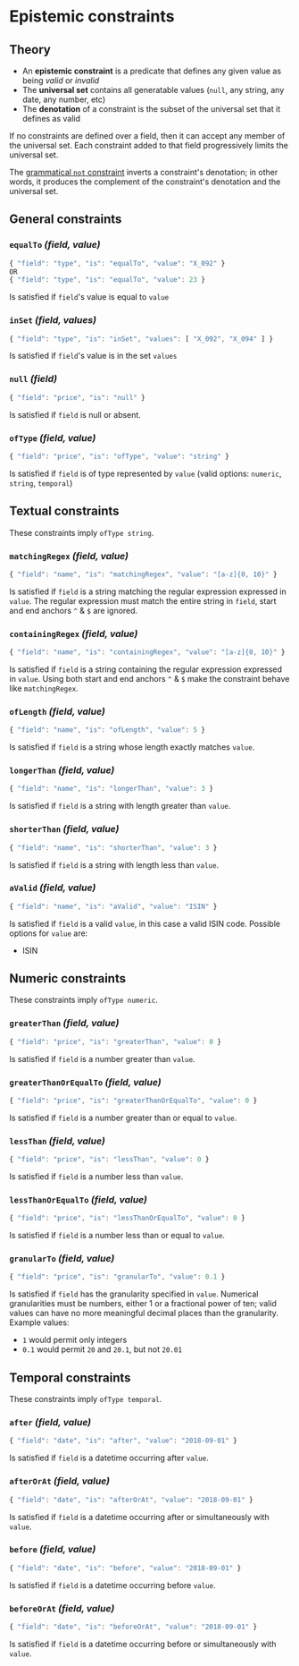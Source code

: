 # Epistemic constraints

## Theory

* An **epistemic constraint** is a predicate that defines any given value as being _valid_ or _invalid_
* The **universal set** contains all generatable values (`null`, any string, any date, any number, etc)
* The **denotation** of a constraint is the subset of the universal set that it defines as valid

If no constraints are defined over a field, then it can accept any member of the universal set. Each constraint added to that field progressively limits the universal set.

The [grammatical `not` constraint](GrammaticalConstraints.md) inverts a constraint's denotation; in other words, it produces the complement of the constraint's denotation and the universal set.

## General constraints

### `equalTo` _(field, value)_

```javascript
{ "field": "type", "is": "equalTo", "value": "X_092" }
OR
{ "field": "type", "is": "equalTo", "value": 23 }
```

Is satisfied if `field`'s value is equal to `value`

### `inSet` _(field, values)_

```javascript
{ "field": "type", "is": "inSet", "values": [ "X_092", "X_094" ] }
```

Is satisfied if `field`'s value is in the set `values`

### `null` _(field)_

```javascript
{ "field": "price", "is": "null" }
```

Is satisfied if `field` is null or absent.

### `ofType` _(field, value)_

```javascript
{ "field": "price", "is": "ofType", "value": "string" }
```

Is satisfied if `field` is of type represented by `value` (valid options: `numeric`, `string`, `temporal`)

## Textual constraints
These constraints imply `ofType string`.

### `matchingRegex` _(field, value)_

```javascript
{ "field": "name", "is": "matchingRegex", "value": "[a-z]{0, 10}" }
```

Is satisfied if `field` is a string matching the regular expression expressed in `value`. The regular expression must match the entire string in `field`, start and end anchors `^` & `$` are ignored.

### `containingRegex` _(field, value)_

```javascript
{ "field": "name", "is": "containingRegex", "value": "[a-z]{0, 10}" }
```

Is satisfied if `field` is a string containing the regular expression expressed in `value`. Using both start and end anchors `^` & `$` make the constraint behave like `matchingRegex`.

### `ofLength` _(field, value)_

```javascript
{ "field": "name", "is": "ofLength", "value": 5 }
```

Is satisfied if `field` is a string whose length exactly matches `value`.
    
### `longerThan` _(field, value)_

```javascript
{ "field": "name", "is": "longerThan", "value": 3 }
```

Is satisfied if `field` is a string with length greater than `value`.

### `shorterThan` _(field, value)_

```javascript
{ "field": "name", "is": "shorterThan", "value": 3 }
```

Is satisfied if `field` is a string with length less than `value`.   

### `aValid` _(field, value)_

```javascript
{ "field": "name", "is": "aValid", "value": "ISIN" }
```

Is satisfied if `field` is a valid `value`, in this case a valid ISIN code. Possible options for `value` are:
* ISIN

## Numeric constraints
These constraints imply `ofType numeric`.

### `greaterThan` _(field, value)_

```javascript
{ "field": "price", "is": "greaterThan", "value": 0 }
```

Is satisfied if `field` is a number greater than `value`.

### `greaterThanOrEqualTo` _(field, value)_

```javascript
{ "field": "price", "is": "greaterThanOrEqualTo", "value": 0 }
```

Is satisfied if `field` is a number greater than or equal to `value`.

### `lessThan` _(field, value)_

```javascript
{ "field": "price", "is": "lessThan", "value": 0 }
```

Is satisfied if `field` is a number less than `value`.

### `lessThanOrEqualTo` _(field, value)_

```javascript
{ "field": "price", "is": "lessThanOrEqualTo", "value": 0 }
```

Is satisfied if `field` is a number less than or equal to `value`.

### `granularTo` _(field, value)_

```javascript
{ "field": "price", "is": "granularTo", "value": 0.1 }
```

Is satisfied if `field` has the granularity specified in `value`. Numerical granularities must be numbers, either 1 or a fractional power of ten; valid values can have no more meaningful decimal places than the granularity. Example values:

- `1` would permit only integers
- `0.1` would permit `20` and `20.1`, but not `20.01` 

## Temporal constraints
These constraints imply `ofType temporal`.

### `after` _(field, value)_

```javascript
{ "field": "date", "is": "after", "value": "2018-09-01" }
```

Is satisfied if `field` is a datetime occurring after `value`.

### `afterOrAt` _(field, value)_

```javascript
{ "field": "date", "is": "afterOrAt", "value": "2018-09-01" }
```

Is satisfied if `field` is a datetime occurring after or simultaneously with `value`.

### `before` _(field, value)_

```javascript
{ "field": "date", "is": "before", "value": "2018-09-01" }
```

Is satisfied if `field` is a datetime occurring before `value`.

### `beforeOrAt` _(field, value)_

```javascript
{ "field": "date", "is": "beforeOrAt", "value": "2018-09-01" }
```

Is satisfied if `field` is a datetime occurring before or simultaneously with `value`.
